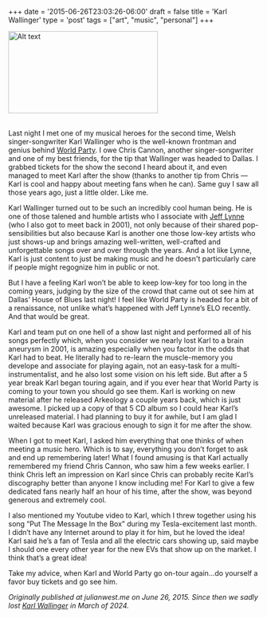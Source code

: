 +++
date = '2015-06-26T23:03:26-06:00'
draft = false
title = 'Karl Wallinger'
type = 'post'
tags = ["art", "music", "personal"]
+++

<div>
  <img src="https://julianwest.me/Blog/posts/2015/Karl-Wallinger/karl-wallinger-and-me.jpeg" alt="Alt text" width="300" height="165">
</div><br />

Last night I met one of my musical heroes for the second time, Welsh singer-songwriter Karl Wallinger who is the well-known frontman and genius behind <a href="https://en.wikipedia.org/wiki/World_Party">World Party</a>. I owe Chris Cannon, another singer-songwriter and one of my best friends, for the tip that Wallinger was headed to Dallas. I grabbed tickets for the show the second I heard about it, and even managed to meet Karl after the show (thanks to another tip from Chris — Karl is cool and happy about meeting fans when he can).  Same guy I saw all those years ago, just a little older.  Like me.<br />

Karl Wallinger turned out to be such an incredibly cool human being. He is one of those talened and humble artists who I associate with <a href="https://en.wikipedia.org/wiki/Jeff_Lynne">Jeff Lynne</a> (who I also got to meet back in 2001), not only because of their shared pop-sensibilities but also because Karl is another one those low-key artists who just shows-up and brings amazing well-written, well-crafted and unforgettable songs over and over through the years.  And a lot like Lynne, Karl is just content to just be making music and he doesn't particularly care if people might regognize him in public or not.<br />

But I have a feeling Karl won’t be able to keep low-key for too long in the coming years, judging by the size of the crowd that came out ot see him at Dallas’ House of Blues last night! I feel like World Party is headed for a bit of a renaissance, not unlike what’s happened with Jeff Lynne’s ELO recently. And that would be great.<br />

Karl and team put on one hell of a show last night and performed all of his songs perfectly which, when you consider we nearly lost Karl to a brain aneurysm in 2001, is amazing especially when you factor in the odds that Karl had to beat. He literally had to re-learn the muscle-memory you develope and associate for playing again, not an easy-task for a multi-instrumentalist, and he also lost some vision on his left side. But after a 5 year break Karl began touring again, and if you ever hear that World Party is coming to your town you should go see them. Karl is working on new material after he released Arkeology a couple years back, which is just awesome. I picked up a copy of that 5 CD album so I could hear Karl’s unreleased material. I had planning to buy it for awhile, but I am glad I waited because Karl was gracious enough to sign it for me after the show.<br />

When I got to meet Karl, I asked him everything that one thinks of when meeting a music hero. Which is to say, everything you don’t forget to ask and end up remembering later! What I found amusing is that Karl actually remembered my friend Chris Cannon, who saw him a few weeks earlier. I think Chris left an impression on Karl since Chris can probably recite Karl’s discography better than anyone I know including me! For Karl to give a few dedicated fans nearly half an hour of his time, after the show, was beyond generous and extremely cool.<br />

I also mentioned my Youtube video to Karl, which I threw together using his song “Put The Message In the Box” during my Tesla-excitement last month. I didn’t have any Internet around to play it for him, but he loved the idea! Karl said he’s a fan of Tesla and all the electric cars showing up, said maybe I should one every other year for the new EVs that show up on the market. I think that’s a great idea!<br />

Take my advice, when Karl and World Party go on-tour again…do yourself a favor buy tickets and go see him. <br />

<i>Originally published at julianwest.me on June 26, 2015.  Since then we sadly lost <a href="https://www.theguardian.com/music/2024/mar/13/karl-wallinger-obituary">Karl Wallinger</a> in March of 2024.</i>